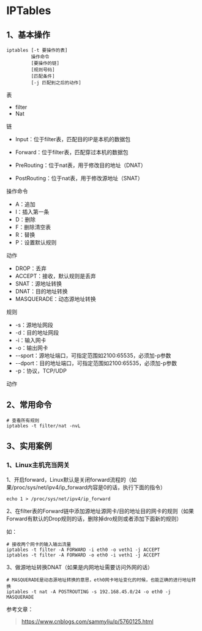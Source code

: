 # IPTables

## 1、基本操作

~~~shell
iptables [-t 要操作的表]
         操作命令
         [要操作的链]
         [规则号码]
         [匹配条件]
         [-j 匹配到之后的动作]
~~~



表

- filter
- Nat

链

- Input：位于filter表，匹配目的IP是本机的数据包

- Forward：位于filter表，匹配穿过本机的数据包

- PreRouting：位于nat表，用于修改目的地址（DNAT）

- PostRouting：位于nat表，用于修改源地址（SNAT）

  

操作命令

- A：追加
- I：插入第一条
- D：删除
- F：删除清空表
- R：替换
- P：设置默认规则



动作

- DROP：丢弃
- ACCEPT：接收，默认规则是丢弃
- SNAT：源地址转换
- DNAT：目的地址转换
- MASQUERADE：动态源地址转换



规则

- -s：源地址网段
- -d：目的地址网段
- -i：输入网卡
- -o：输出网卡
- --sport：源地址端口，可指定范围如2100:65535，必须加-p参数
- --dport：目的地址端口，可指定范围如2100:65535，必须加-p参数
- -p：协议，TCP/UDP



动作



## 2、常用命令

~~~shell
# 查看所有规则
iptables -t filter/nat -nvL

~~~



## 3、实用案例

### 1、Linux主机充当网关

1、开启forward，Linux默认是关闭forward流程的（如果/proc/sys/net/ipv4/ip_forward内容是0的话，执行下面的指令）

~~~shell
echo 1 > /proc/sys/net/ipv4/ip_forward
~~~





2、在filter表的Forward链中添加源地址源网卡/目的地址目的网卡的规则（如果Forward有默认的Drop规则的话，删除掉dro规则或者添加下面新的规则）

如：

~~~shell
# 接收两个网卡的输入输出流量
iptables -t filter -A FORWARD -i eth0 -o veth1 -j ACCEPT
iptables -t filter -A FORWARD -o eth0 -i veth1 -j ACCEPT
~~~



3、做源地址转换DNAT（如果是内网地址需要访问外网的话）

~~~shell
# MASQUERADE是动态源地址转换的意思，eth0网卡地址变化的时候，也能正确的进行地址转换
iptables -t nat -A POSTROUTING -s 192.168.45.0/24 -o eth0 -j MASQUERADE
~~~





参考文章：

>https://www.cnblogs.com/sammyliu/p/5760125.html

